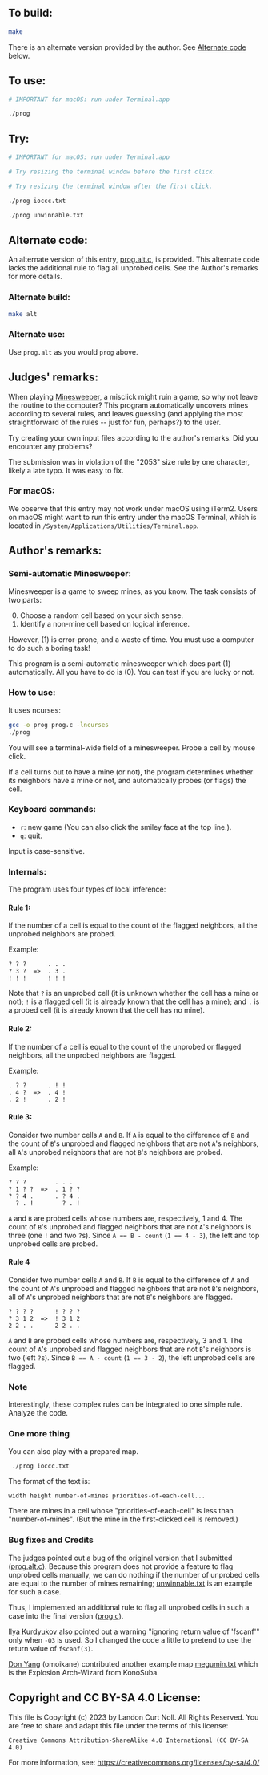 ## To build:

```sh
make
```

There is an alternate version provided by the author. See [Alternate
code](#alternate-code) below.


## To use:

```sh
# IMPORTANT for macOS: run under Terminal.app

./prog
```


## Try:

```sh
# IMPORTANT for macOS: run under Terminal.app

# Try resizing the terminal window before the first click.

# Try resizing the terminal window after the first click.

./prog ioccc.txt

./prog unwinnable.txt
```


## Alternate code:

An alternate version of this entry, [prog.alt.c](prog.alt.c), is provided.  This
alternate code lacks the additional rule to flag all unprobed cells.  See the
Author's remarks for more details.


### Alternate build:

```sh
make alt
```


### Alternate use:

Use `prog.alt` as you would `prog` above.


## Judges' remarks:

When playing
[Minesweeper](https://en.wikipedia.org/wiki/Minesweeper_(video_game)), a
misclick might ruin a game, so why not leave the routine to the computer?  This
program automatically uncovers mines according to several rules, and leaves
guessing (and applying the most straightforward of the rules -- just for fun,
perhaps?) to the user.

Try creating your own input files according to the author's remarks. Did you
encounter any problems?

The submission was in violation of the "2053" size rule by one character, likely
a late typo. It was easy to fix.


### For macOS:

We observe that this entry may not work under macOS using iTerm2.
Users on macOS might want to run this entry under the macOS Terminal,
which is located in `/System/Applications/Utilities/Terminal.app`.


## Author's remarks:

### Semi-automatic Minesweeper:

Minesweeper is a game to sweep mines, as you know.  The task consists of two parts:

0. Choose a random cell based on your sixth sense.
1. Identify a non-mine cell based on logical inference.

However, (1) is error-prone, and a waste of time.  You must use a computer to do
such a boring task!

This program is a semi-automatic minesweeper which does part (1) automatically.
All you have to do is (0).  You can test if you are lucky or not.


### How to use:

It uses ncurses:

```sh
gcc -o prog prog.c -lncurses
./prog
```

You will see a terminal-wide field of a minesweeper.  Probe a cell by mouse
click.

If a cell turns out to have a mine (or not), the program determines whether its
neighbors have a mine or not, and automatically probes (or flags) the cell.


### Keyboard commands:

* `r`: new game (You can also click the smiley face at the top line.).
* `q`: quit.

Input is case-sensitive.


### Internals:

The program uses four types of local inference:


#### Rule 1:

If the number of a cell is equal to the count of the flagged neighbors, all the
unprobed neighbors are probed.

Example:

```
? ? ?      . . .
? 3 ?  =>  . 3 .
! ! !      ! ! !
```

Note that `?` is an unprobed cell (it is unknown whether the cell has a mine or
not); `!` is a flagged cell (it is already known that the cell has a mine); and
`.` is a probed cell (it is already known that the cell has no mine).


#### Rule 2:

If the number of a cell is equal to the count of the unprobed or flagged
neighbors, all the unprobed neighbors are flagged.

Example:

```
. ? ?      . ! !
. 4 ?  =>  . 4 !
. 2 !      . 2 !
```

#### Rule 3:

Consider two number cells `A` and `B`. If `A` is equal to the difference of `B`
and the count of `B`'s unprobed and flagged neighbors that are not `A`'s
neighbors, all `A`'s unprobed neighbors that are not `B`'s neighbors are probed.

Example:

```
? ? ?        . . .
? 1 ? ?  =>  . 1 ? ?
? ? 4 .      . ? 4 .
  ? . !        ? . !
```

`A` and `B` are probed cells whose numbers are, respectively, 1 and 4.  The
count of `B`'s unprobed and flagged neighbors that are not `A`'s neighbors is
three (one `!` and two `?`s).  Since `A == B - count` (`1 == 4 - 3`), the left
and top unprobed cells are probed.


#### Rule 4

Consider two number cells `A` and `B`.  If `B` is equal to the difference of `A`
and the count of `A`'s unprobed and flagged neighbors that are not `B`'s
neighbors, all of `A`'s unprobed neighbors that are not `B`'s neighbors are
flagged.

```
? ? ? ?      ! ? ? ?
? 3 1 2  =>  ! 3 1 2
2 2 . .      2 2 . .
```

`A` and `B` are probed cells whose numbers are, respectively, 3 and 1.  The
count of `A`'s unprobed and flagged neighbors that are not `B`'s neighbors is
two (left `?`s).  Since `B == A - count` (`1 == 3 - 2`), the left unprobed cells
are flagged.


### Note

Interestingly, these complex rules can be integrated to one simple rule.
Analyze the code.


### One more thing

You can also play with a prepared map.

```sh
 ./prog ioccc.txt
 ```

The format of the text is:

```
width height number-of-mines priorities-of-each-cell...
```

There are mines in a cell whose "priorities-of-each-cell" is less than
"number-of-mines".  (But the mine in the first-clicked cell is removed.)


### Bug fixes and Credits

The judges pointed out a bug of the original version that I submitted
([prog.alt.c](prog.alt.c)).  Because this program does not provide a feature to
flag unprobed cells manually, we can do nothing if the number of unprobed cells
are equal to the number of mines remaining; [unwinnable.txt](unwinnable.txt) is
an example for such a case.

Thus, I implemented an additional rule to flag all unprobed cells in such a case
into the final version ([prog.c](prog.c)).

[Ilya Kurdyukov](/winners.html#Ilya_Kurdyukov) also pointed out a warning
"ignoring return value of 'fscanf'" only when `-O3` is used.  So I changed the
code a little to pretend to use the return value of `fscanf(3)`.

[Don Yang](/winners.html#Don_Yang) (omoikane) contributed another example map
[megumin.txt](megumin.txt) which is the Explosion Arch-Wizard from KonoSuba.


## Copyright and CC BY-SA 4.0 License:

This file is Copyright (c) 2023 by Landon Curt Noll.  All Rights Reserved.
You are free to share and adapt this file under the terms of this license:

    Creative Commons Attribution-ShareAlike 4.0 International (CC BY-SA 4.0)

For more information, see: https://creativecommons.org/licenses/by-sa/4.0/

